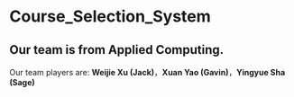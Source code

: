 # Course_Selection_System


## Our team is from Applied Computing.

Our team players are: **Weijie Xu (Jack)**，**Xuan Yao (Gavin)**，**Yingyue Sha (Sage)**
